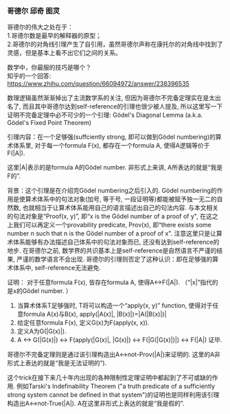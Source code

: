 ### 哥德尔 邱奇 图灵 

哥德尔的伟大之处在于：  
1.哥德尔数是最早的解释器的原型；  
2.哥德尔的对角线引理产生了自引用，虽然哥德尔声称在康托尔的对角线中找到了灵感，但是基本上看不出它们之间的关系。
  
数学中，你最服的技巧是哪个？  
知乎的一个回答:  
https://www.zhihu.com/question/66094972/answer/238396535  


数理逻辑虽然渐渐掉出了主流数学系的关注, 但因为哥德尔不完备定理实在是太出名了, 而且其中哥德尔达到self-reference的引理也很少被人提及, 所以这里写一下证明不完备定理中必不可少的一个引理: Gödel's Diagonal Lemma (a.k.a. Gödel's Fixed Point Theorem)

引理内容：在一个足够强(suffciently strong, 即可以做到Gödel numbering)的算术体系里, 对于每一个formula F(x), 都存在一个formula A, 使得A逻辑等价于F(|A|).

这里|A|表示的是formula A的Gödel number. 非形式上来讲, A所表达的就是“我是F的”.

背景：这个引理是在介绍完Gödel numbering之后引入的. Gödel numbering的作用是使算术体系中的句法对象(加号, 等于号, 一段证明等)都能被赋予独一无二的自然数, 也就相当于让算术体系能用自己的语言描述出自己的句法内容. 与本文相关的句法对象是“Proof(x, y)”, 即“x is the Gödel number of a proof of y", 在这之上我们可以再定义一个provability predicate, Prov(x), 即“there exists some number n such that n is the Gödel number of a proof of x". 注意这里只是让算术体系能够有办法描述自己体系中的句法对象而已, 还没有达到self-reference的地步. 在哥德尔之前, 数学界的共识基本上是self-reference是自然语言不严谨的结果, 严谨的数学语言不会出现. 哥德尔的引理则否定了这种认识：即在足够强的算术体系中, self-reference无法避免.

证明： 对于任意formula F(x), 皆存在formula A, 使得A<->F(|A|). （“|x|”指代的是x的Gödel number. ）

1. 当算术体系T足够强时, T将可以构造一个“apply(x, y)” function, 使得对于任意formula A(x)与B(x), apply(|A(x)|, |B(x)|)=|A(|B(x)|)|
2. 给定任意formula F(x), 定义G(x)为F(apply(x, x)).
3. 定义A为G(|G(x)|).
4. A <-> G(|G(x)|)
<-> F(apply(|G(x)|, |G(x)|)
<-> F(|G(|G(x)|)|)
<-> F(|A|)
证毕.

哥德尔不完备定理则是通过该引理构造出A<->not-Prov(|A|)来证明的. 这里的A非形式上表达的就是“我是无法证明的”).

这个trick在接下来几十年内出现的各种限制性定理证明中都起到了不可或缺的作用. 例如Tarski's Indefinability Theorem ("a truth predicate of a sufficiently strong system cannot be defined in that system")的证明也是同样利用该引理构造出A<->not-True(|A|). A在这里非形式上表达的就是“我是假的”.
